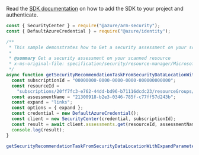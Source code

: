 Read the [SDK documentation](https://github.com/Azure/azure-sdk-for-js/blob/%40azure%2Farm-security_5.0.0/sdk/security/arm-security/README.md) on how to add the SDK to your project and authenticate.

```javascript
const { SecurityCenter } = require("@azure/arm-security");
const { DefaultAzureCredential } = require("@azure/identity");

/**
 * This sample demonstrates how to Get a security assessment on your scanned resource
 *
 * @summary Get a security assessment on your scanned resource
 * x-ms-original-file: specification/security/resource-manager/Microsoft.Security/stable/2021-06-01/examples/Assessments/GetAssessmentWithExpand_example.json
 */
async function getSecurityRecommendationTaskFromSecurityDataLocationWithExpandParameter() {
  const subscriptionId = "00000000-0000-0000-0000-000000000000";
  const resourceId =
    "subscriptions/20ff7fc3-e762-44dd-bd96-b71116dcdc23/resourceGroups/myRg/providers/Microsoft.Compute/virtualMachineScaleSets/vmss2";
  const assessmentName = "21300918-b2e3-0346-785f-c77ff57d243b";
  const expand = "links";
  const options = { expand };
  const credential = new DefaultAzureCredential();
  const client = new SecurityCenter(credential, subscriptionId);
  const result = await client.assessments.get(resourceId, assessmentName, options);
  console.log(result);
}

getSecurityRecommendationTaskFromSecurityDataLocationWithExpandParameter().catch(console.error);
```
